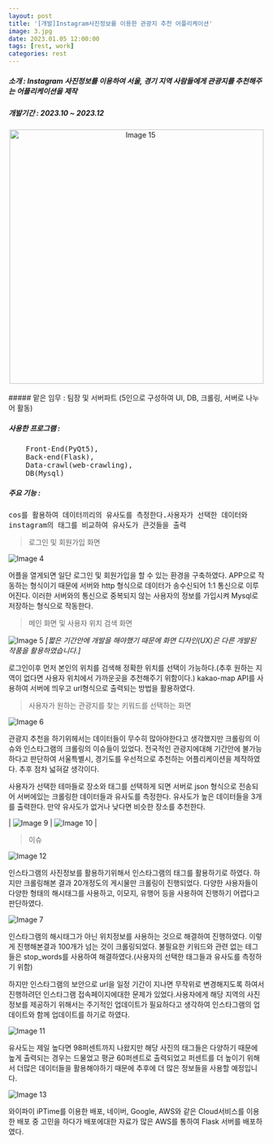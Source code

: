 ```yaml
---
layout: post
title: '[개발]Instagram사진정보를 이용한 관광지 추천 어플리케이션'
image: 3.jpg
date: 2023.01.05 12:00:00
tags: [rest, work]
categories: rest
---
```

##### 소개 : Instagram 사진정보를 이용하여 서울, 경기 지역 사람들에게 관광지를 추천해주는 어플리케이션을 제작

##### 개발기간 : 2023.10 ~ 2023.12
<div style="text-align: center;">
  <img src="/images/15.jpg" alt="Image 15" width="500"/>
</div>

<br>
##### 맡은 임무 : 팀장 및 서버파트 (5인으로 구성하여 UI, DB, 크롤링, 서버로 나누어 활동)

##### 사용한 프로그램 : 
<pre>
    Front-End(PyQt5), 
    Back-end(Flask), 
    Data-crawl(web-crawling), 
    DB(Mysql)
</pre>

##### 주요 기능 : 
<pre>
cos를 활용하여 데이터끼리의 유사도를 측정한다.사용자가 선택한 데이터와 
instagram의 태그를 비교하여 유사도가 큰것들을 출력
</pre>

>로그인 및 회원가입 화면

![Image 4](/images/4.jpg)

어플을 열게되면 일단 로그인 및 회원가입을 할 수 있는 환경을 구축하였다. APP으로 작동하는 형식이기 때문에 서버와 http 형식으로 데이터가 송수신되어 1:1 통신으로 이루어진다. 이러한 서버와의 통신으로 중복되지 않는 사용자의 정보를 가입시켜 Mysql로 저장하는 형식으로 작동한다.

>메인 화면 및 사용자 위치 검색 화면

![Image 5](/images/5.jpg)
*[짧은 기간안에 개발을 해야했기 때문에 화면 디자인(UX)은 다른 개발된 작품을 활용하였습니다.]*

로그인이후 먼저 본인의 위치를 검색해 정확한 위치를 선택이 가능하다.(추후 원하는 지역이 없다면 사용자 위치에서 가까운곳을 추천해주기 위함이다.) kakao-map API를 사용하여 서버에 띄우고 url형식으로 출력되는 방법을 활용하였다. 

>사용자가 원하는 관광지를 찾는 키워드를 선택하는 화면

![Image 6](/images/6.jpg)

관광지 추천을 하기위헤서는 데이터들이 무수히 많아야한다고 생각했지만 크롤링의 이슈와 인스타그램의 크롤링의 이슈들이 있었다. 
전국적인 관광지에대해 기간안에 불가능하다고 판단하여 서울특별시, 경기도를 우선적으로 추천하는 어플리케이션을 제작하였다. 추후 점차 넓혀갈 생각이다. 

사용자가 선택한 테마들로 장소와 태그를 선택하게 되면 서버로 json 형식으로 전송되어 서버에있는 크롤링한 데이터들과 유사도를 측정한다. 유사도가 높은 데이터들을 3개를 출력한다. 만약 유사도가 없거나 낮다면 비슷한 장소를 추천한다.

| ![Image 9](/images/9.jpg) | ![Image 10](/images/10.jpg) |

>이슈

![Image 12](/images/12.jpg)

인스타그램의 사진정보를 활용하기위해서 인스타그램의 태그를 활용하기로 하였다. 하지만 크롤링해본 결과 20개정도의 게시물만 크롤링이 진행되었다. 다양한 사용자들이 다양한 형태의 해시태그를 사용하고, 이모지, 유행어 등을 사용하여 진행하기 어렵다고 판단하였다.

![Image 7](/images/7.jpg)

인스타그램의 해시태그가 아닌 위치정보를 사용하는 것으로 해결하여 진행하였다. 이렇게 진행해본결과 100개가 넘는 것이 크롤링되었다. 불필요한 키워드와 관련 없는 테그들은 stop_words를 사용하여 해결하였다.(사용자의 선택한 태그들과 유사도를 측정하기 위함)


하지만 인스타그램의 보안으로 url을 일정 기간이 지나면 무작위로 변경해지도록 하여서 진행하려던 인스타그램 접속페이지에대한 문제가 있었다.사용자에게 해당 지역의 사진정보를 제공하기 위해서는 주기적인 업데이트가 필요하다고 생각하여 인스타그램의 업데이트와 함께 업데이트를 하기로 하였다.

![Image 11](/images/11.jpg)

유사도는 제일 높다면 98퍼센트까지 나왔지만 해당 사진의 태그들은 다양하기 때문에 높게 출력되는 경우는 드물었고 평균 60퍼센트로 출력되었고 퍼센트를 더 높이기 위해서 더많은 데이터들을 활용해야하기 때문에 추후에 더 많은 정보들을 사용할 예정입니다.

![Image 13](/images/13.jpg)

와이파이 iPTime를 이용한 배포, 네이버, Google, AWS와 같은 Cloud서비스를 이용한 배포 중 고민을 하다가 배포에대한 자료가 많은 AWS를 통하여 Flask 서버를 배포하였다.
